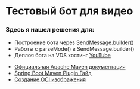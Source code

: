 # Тестовый бот для видео 

### Здесь я нашел решения для:
- Построение бота через SendMessage.builder()
- Работы с parseMode() в SendMessage.builder()
- Деплоя бота на VDS хостинг [YouTube](https://youtu.be/UC0VzH1ICEA)


* [Официальная Apache Maven документация](https://maven.apache.org/guides/index.html)
* [Spring Boot Maven Plugin Гайд](https://docs.spring.io/spring-boot/docs/2.7.2/maven-plugin/reference/html/)
* [Создание OCI изображения](https://docs.spring.io/spring-boot/docs/2.7.2/maven-plugin/reference/html/#build-image)

